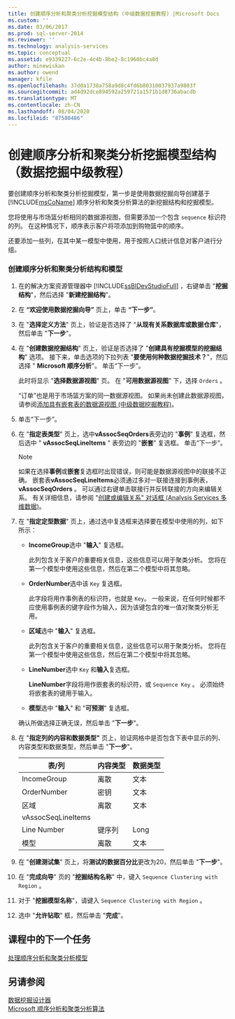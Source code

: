 ```yaml
---
title: 创建顺序分析和聚类分析挖掘模型结构 (中级数据挖掘教程) |Microsoft Docs
ms.custom: ''
ms.date: 03/06/2017
ms.prod: sql-server-2014
ms.reviewer: ''
ms.technology: analysis-services
ms.topic: conceptual
ms.assetid: e9339227-6c2e-4c4b-8be2-8c1960bc4a8d
author: minewiskan
ms.author: owend
manager: kfile
ms.openlocfilehash: 37d0a1738a758a9d8c4fd6b80310037937a9803f
ms.sourcegitcommit: ad4d92dce894592a259721a1571b1d8736abacdb
ms.translationtype: MT
ms.contentlocale: zh-CN
ms.lasthandoff: 08/04/2020
ms.locfileid: "87580486"
---
```

# <a name="creating-a-sequence-clustering-mining-model-structure-intermediate-data-mining-tutorial"></a>创建顺序分析和聚类分析挖掘模型结构（数据挖掘中级教程）
  要创建顺序分析和聚类分析挖掘模型，第一步是使用数据挖掘向导创建基于 [!INCLUDE[msCoName](../includes/msconame-md.md)] 顺序分析和聚类分析算法的新挖掘结构和挖掘模型。  
  
 您将使用与市场篮分析相同的数据源视图，但需要添加一个包含 `sequence` 标识符的列。 在这种情况下，顺序表示客户将项添加到购物篮中的顺序。  
  
 还要添加一些列，在其中某一模型中使用，用于按照人口统计信息对客户进行分组。  
  
### <a name="to-create-a-sequence-clustering-structure-and-model"></a>创建顺序分析和聚类分析结构和模型  
  
1.  在的解决方案资源管理器中 [!INCLUDE[ssBIDevStudioFull](../includes/ssbidevstudiofull-md.md)] ，右键单击 "**挖掘结构**"，然后选择 "**新建挖掘结构**"。  
  
2.  在 **“欢迎使用数据挖掘向导”** 页上，单击 **“下一步”**。  
  
3.  在 "**选择定义方法**" 页上，验证是否选择了 "**从现有关系数据库或数据仓库**"，然后单击 "**下一步**"。  
  
4.  在 "**创建数据挖掘结构**" 页上，验证是否选择了 "**创建具有挖掘模型的挖掘结构**" 选项。 接下来，单击选项的下拉列表 "**要使用何种数据挖掘技术？**"，然后选择 " **Microsoft 顺序分析**"。 单击“下一步”。  
  
     此时将显示 "**选择数据源视图**" 页。 在 "**可用数据源视图**" 下，选择 `Orders` 。  
  
     “订单”也是用于市场篮方案的同一数据源视图。 如果尚未创建此数据源视图，请参阅[添加具有嵌套表的数据源视图 &#40;中级数据挖掘教程&#41;](../../2014/tutorials/adding-a-data-source-view-with-nested-tables-intermediate-data-mining-tutorial.md)。  
  
5.  单击“下一步”。  
  
6.  在 "**指定表类型**" 页上，选中**vAssocSeqOrders**表旁边的 "**事例**" 复选框，然后选中 " **vAssocSeqLineItems** " 表旁边的 "**嵌套**" 复选框。 单击“下一步”。  
  
    > [!NOTE]  
    >  如果在选择**事例**或**嵌套**复选框时出现错误，则可能是数据源视图中的联接不正确。 嵌套表**vAssocSeqLineItems**必须通过多对一联接连接到事例表， **vAssocSeqOrders** 。 可以通过右键单击联接行并反转联接的方向来编辑关系。 有关详细信息，请参阅 "[创建或编辑关系" 对话框 &#40;Analysis Services 多维数据&#41;](../../2014/analysis-services/create-or-edit-relationship-dialog-box-analysis-services-multidimensional-data.md)。  
  
7.  在 "**指定定型数据**" 页上，通过选中复选框来选择要在模型中使用的列，如下所示：  
  
    -   **IncomeGroup**选中 "**输入**" 复选框。  
  
         此列包含关于客户的重要相关信息，这些信息可以用于聚类分析。 您将在第一个模型中使用这些信息，然后在第二个模型中将其忽略。  
  
    -   **OrderNumber**选中该 `Key` 复选框。  
  
         此字段将用作事例表的标识符，也就是 `Key`。 一般来说，在任何时候都不应使用事例表的键字段作为输入，因为该键包含的唯一值对聚类分析无用。  
  
    -   **区域**选中 "**输入**" 复选框。  
  
         此列包含关于客户的重要相关信息，这些信息可以用于聚类分析。 您将在第一个模型中使用这些信息，然后在第二个模型中将其忽略。  
  
    -   **LineNumber**选中 `Key` 和**输入**复选框。  
  
         **LineNumber**字段将用作嵌套表的标识符，或 `Sequence Key` 。 必须始终将嵌套表的键用于输入。  
  
    -   **模型**选中 "**输入**" 和 "**可预测**" 复选框。  
  
     确认所做选择正确无误，然后单击 "**下一步**"。  
  
8.  在 "**指定列的内容和数据类型"** 页上，验证网格中是否包含下表中显示的列、内容类型和数据类型，然后单击 "**下一步**"。  
  
    |表/列|内容类型|数据类型|  
    |---------------------|------------------|---------------|  
    |IncomeGroup|离散|文本|  
    |OrderNumber|密钥|文本|  
    |区域|离散|文本|  
    |vAssocSeqLineItems|||  
    |Line Number|键序列|Long|  
    |模型|离散|文本|  
  
9. 在 "**创建测试集**" 页上，将**测试的数据百分比**更改为20，然后单击 "**下一步**"。  
  
10. 在 "**完成向导**" 页的 "**挖掘结构名称**" 中，键入 `Sequence Clustering with Region` 。  
  
11. 对于 "**挖掘模型名称**"，请键入 `Sequence Clustering with Region` 。  
  
12. 选中 "**允许钻取**" 框，然后单击 "**完成**"。  
  
## <a name="next-task-in-lesson"></a>课程中的下一个任务  
 [处理顺序分析和聚类分析模型](../../2014/tutorials/processing-the-sequence-clustering-model.md)  
  
## <a name="see-also"></a>另请参阅  
 [数据挖掘设计器](../../2014/analysis-services/data-mining/data-mining-designer.md)   
 [Microsoft 顺序分析和聚类分析算法](../../2014/analysis-services/data-mining/microsoft-sequence-clustering-algorithm.md)  
  
  
